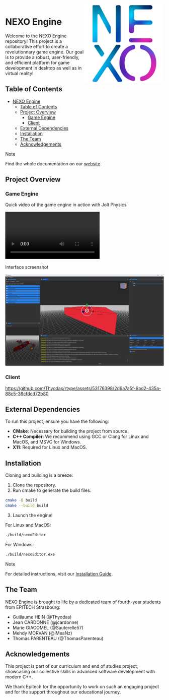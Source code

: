 <img src="https://raw.githubusercontent.com/NexoEngine/assets/refs/heads/main/logo_nexo.png" alt="NEXO Logo" width=250 height=250 align="right" />

# NEXO Engine

Welcome to the NEXO Engine repository! This project is a collaborative effort to create a revolutionnary game engine. Our goal is to provide a robust, user-friendly, and efficient platform for game development in desktop as well as in virtual reality!

## Table of Contents

- [NEXO Engine](#nexo-engine)
  - [Table of Contents](#table-of-contents)
  - [Project Overview](#project-overview)
    - [Game Engine](#game-engine)
    - [Client](#client)
  - [External Dependencies](#external-dependencies)
  - [Installation](#installation)
  - [The Team](#the-team)
  - [Acknowledgements](#acknowledgements)

> [!NOTE]  
> Find the whole documentation on our [website](https://nexoengine.github.io/game-engine/).

## Project Overview

### Game Engine

Quick video of the game engine in action with Jolt Physics

![Editor interface video](docs/game_engine/editor_interface_video.mp4)


Interface screenshot

![Editor interface](docs/game_engine/editor_interface.png)

### Client

https://github.com/Thyodas/rtype/assets/53176398/2d6a7a5f-9ad2-435a-88c5-36cfdcd72b80

## External Dependencies

To run this project, ensure you have the following:
- **CMake**: Necessary for building the project from source.
- **C++ Compiler**: We recommend using GCC or Clang for Linux and MacOS, and MSVC for Windows.
- **X11**: Required for Linux and MacOS.

## Installation

Cloning and building is a breeze:
1. Clone the repository.
2. Run cmake to generate the build files.
```bash
cmake -B build
cmake --build build
```
3. Launch the engine!

For Linux and MacOS:
```bash
./build/nexoEditor
```

For Windows:
```bash
./build/nexoEditor.exe
```

> [!NOTE]
> For detailed instructions, visit our [Installation Guide](docs/install/README.md).

## The Team

NEXO Engine is brought to life by a dedicated team of fourth-year students from EPITECH Strasbourg:
- Guillaume HEIN (@Thyodas)
- Jean CARDONNE (@jcardonne)
- Marie GIACOMEL (@Sauterelle57)
- Mehdy MORVAN (@iMeaNz)
- Thomas PARENTEAU (@ThomasParenteau)

## Acknowledgements

This project is part of our curriculum and end of studies project, showcasing our collective skills in advanced software development with modern C++.

We thank Epitech for the opportunity to work on such an engaging project and for the support throughout our educational journey.
